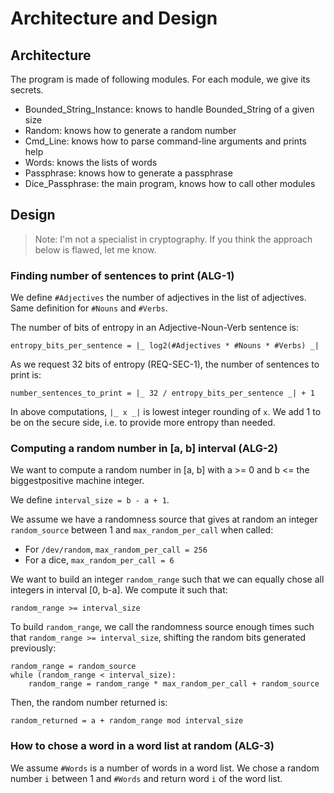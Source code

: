 # Architecture and Design

## Architecture

The program is made of following modules. For each module, we give its
secrets.

* Bounded_String_Instance: knows to handle Bounded_String of a given
  size
* Random: knows how to generate a random number
* Cmd_Line: knows how to parse command-line arguments and prints help
* Words: knows the lists of words
* Passphrase: knows how to generate a passphrase
* Dice_Passphrase: the main program, knows how to call other modules

## Design

> Note: I'm not a specialist in cryptography. If you think the approach
> below is flawed, let me know.

### Finding number of sentences to print (ALG-1)

We define `#Adjectives` the number of adjectives in the list of
adjectives. Same definition for `#Nouns` and `#Verbs`.

The number of bits of entropy in an Adjective-Noun-Verb sentence is:

    entropy_bits_per_sentence = |_ log2(#Adjectives * #Nouns * #Verbs) _|

As we request 32 bits of entropy (REQ-SEC-1), the number of sentences to
print is:

    number_sentences_to_print = |_ 32 / entropy_bits_per_sentence _| + 1

In above computations, `|_ x _|` is lowest integer rounding of `x`. We
add 1 to be on the secure side, i.e. to provide more entropy than
needed.

### Computing a random number in [a, b] interval (ALG-2)

We want to compute a random number in [a, b] with a >= 0 and b <= the
biggestpositive machine integer.

We define `interval_size = b - a + 1`.

We assume we have a randomness source that gives at random an integer
`random_source` between 1 and `max_random_per_call` when called:

* For `/dev/random`, `max_random_per_call = 256`
* For a dice, `max_random_per_call = 6`

We want to build an integer `random_range` such that we can equally
chose all integers in interval [0, b-a]. We compute it such that:

    random_range >= interval_size

To build `random_range`, we call the randomness source enough times such
that `random_range >= interval_size`, shifting the random bits generated
previously:

```
random_range = random_source
while (random_range < interval_size):
    random_range = random_range * max_random_per_call + random_source
```

Then, the random number returned is:

    random_returned = a + random_range mod interval_size


### How to chose a word in a word list at random (ALG-3)

We assume `#Words` is a number of words in a word list. We chose a
random number `i` between 1 and `#Words` and return word `i` of the word
list.

